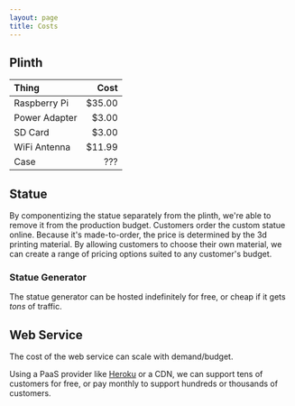 ```yaml
---
layout: page
title: Costs
---
```


## Plinth

Thing | Cost
:------|-----:
Raspberry Pi | $35.00
Power Adapter | $3.00
SD Card | $3.00
WiFi Antenna | $11.99
Case | ???

## Statue

By componentizing the statue separately from the plinth, we're able to remove it from the production budget. Customers order the custom statue online. Because it's made-to-order, the price is determined by the 3d printing material. By allowing customers to choose their own material, we can create a range of pricing options suited to any customer's budget.

### Statue Generator

The statue generator can be hosted indefinitely for free, or cheap if it gets *tons* of traffic.

## Web Service

The cost of the web service can scale with demand/budget.

Using a PaaS provider like [Heroku](http://heroku.com) or a CDN, we can support tens of customers for free, or pay monthly to support hundreds or thousands of customers.
